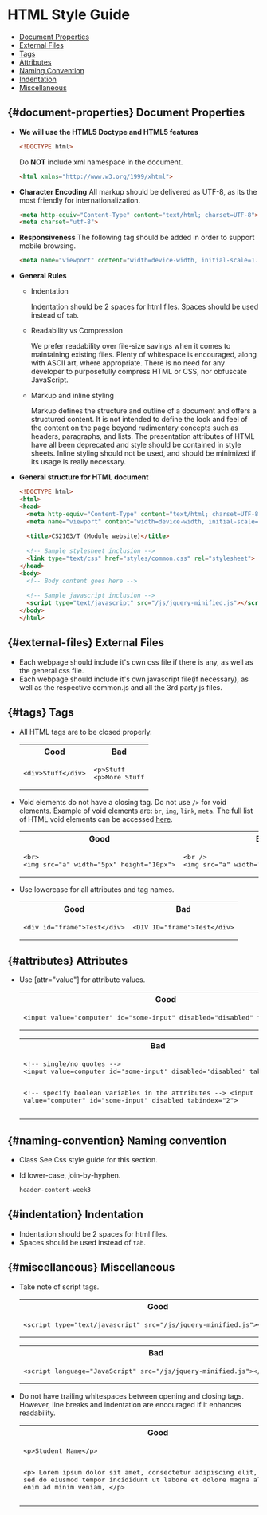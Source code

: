 # HTML Style Guide

- <a href="#document-properties">Document Properties</a>
- <a href="#external-files">External Files</a>
- <a href="#tags">Tags</a>
- <a href="#attributes">Attributes</a>
- <a href="#naming-convention">Naming Convention</a>
- <a href="#indentation">Indentation</a>
- <a href="#miscellaneous">Miscellaneous</a>

## {#document-properties} Document Properties
- __We will use the HTML5 Doctype and HTML5 features__
  ```html
  <!DOCTYPE html>
  ```

  Do __NOT__ include xml namespace in the document.
  ```html
  <html xmlns="http://www.w3.org/1999/xhtml">
  ```

- __Character Encoding__
  All markup should be delivered as UTF-8, as its the most friendly for internationalization.
  ```html
  <meta http-equiv="Content-Type" content="text/html; charset=UTF-8">
  <meta charset="utf-8">
  ```

- __Responsiveness__
  The following tag should be added in order to support mobile browsing.
  ```html
  <meta name="viewport" content="width=device-width, initial-scale=1.0">
  ```

- __General Rules__
  - Indentation
  
    Indentation should be 2 spaces for html files.
    Spaces should be used instead of `tab`.

  - Readability vs Compression
  
    We prefer readability over file-size savings when it comes to maintaining existing files.
    Plenty of whitespace is encouraged, along with ASCII art, where appropriate.
    There is no need for any developer to purposefully compress HTML or CSS, nor obfuscate JavaScript.

  - Markup and inline styling
  
    Markup defines the structure and outline of a document and offers a structured content.
    It is not intended to define the look and feel of the content on the page beyond rudimentary concepts such as headers, paragraphs, and lists.
    The presentation attributes of HTML have all been deprecated and style should be contained in style sheets.
    Inline styling should not be used, and should be minimized if its usage is really necessary.

- __General structure for HTML document__
  ```html
  <!DOCTYPE html>
  <html>
  <head>
    <meta http-equiv="Content-Type" content="text/html; charset=UTF-8">
    <meta name="viewport" content="width=device-width, initial-scale=1.0">
    
    <title>CS2103/T (Module website)</title>
    
    <!-- Sample stylesheet inclusion -->
    <link type="text/css" href="styles/common.css" rel="stylesheet">
  </head>
  <body>
    <!-- Body content goes here -->
    
    <!-- Sample javascript inclusion -->
    <script type="text/javascript" src="/js/jquery-minified.js"></script>
  </body>
  </html>
  ```

## {#external-files} External Files
- Each webpage should include it's own css file if there is any, as well as the general css file.
- Each webpage should include it's own javascript file(if necessary), as well as the respective common.js and all the 3rd party js files.

## {#tags} Tags
- All HTML tags are to be closed properly.

  <table>
    <tr>
      <th align="center">Good</th>
      <th align="center">Bad</th>
    </tr>
    <tr>
      <td>
        <pre lang="html">
  &lt;div&gt;Stuff&lt;/div&gt;</pre>
      </td>
      <td>
        <pre lang="html">
  &lt;p&gt;Stuff
  &lt;p&gt;More Stuff</pre>
      </td>
    </tr>
  </table>

- Void elements do not have a closing tag. Do not use <code>/></code> for void elements.
  Example of void elements are: `br`, `img`, `link`, `meta`.
  The full list of HTML void elements can be accessed [here](http://www.w3.org/TR/html-markup/syntax.html#void-element).

  <table>
    <tr>
      <th align="center">Good</th>
      <th align="center">Bad</th>
    </tr>
    <tr>
      <td>
        <pre lang="html">
  &lt;br&gt;
  &lt;img src="a" width="5px" height="10px"&gt;</pre>
      </td>
      <td>
        <pre lang="html">
  &lt;br /&gt;
  &lt;img src="a" width="5px" height="10px" /&gt;</pre>
      </td>
    </tr>
  </table>

- Use lowercase for all attributes and tag names.

  <table>
    <tr>
      <th align="center">Good</th>
      <th align="center">Bad</th>
    </tr>
    <tr>
      <td>
        <pre lang="html">
  &lt;div id="frame"&gt;Test&lt;/div&gt;</pre>
      </td>
      <td>
        <pre lang="html">
  &lt;DIV ID="frame"&gt;Test&lt;/div&gt;</pre>
      </td>
    </tr>
  </table>

## {#attributes} Attributes
- Use [attr="value"] for attribute values.

  <table>
    <tr>
      <th align="center">Good</th>
    </tr>
    <tr>
      <td>
        <pre lang="html">
  &lt;input value="computer" id="some-input" disabled="disabled" tabindex="2"&gt;</pre>
      </td>
    </tr>
  </table>
  
  <table>
    <tr>
      <th align="center">Bad</th>
    </tr>
    <tr>
      <td>
        <pre lang="html">
  &lt;!-- single/no quotes --&gt;
  &lt;input value=computer id='some-input' disabled='disabled' tabindex=2&gt;
  
  &lt;!-- specify boolean variables in the attributes --&gt;
  &lt;input value="computer" id="some-input" disabled tabindex="2"&gt;</pre>
      </td>
    </tr>
  </table>

## {#naming-convention} Naming convention
- Class
  See Css style guide for this section.

- Id
  lower-case, join-by-hyphen.

  ```html
  header-content-week3
  ```

## {#indentation} Indentation<a name="indentation"></a>
- Indentation should be 2 spaces for html files.
- Spaces should be used instead of `tab`.

## {#miscellaneous} Miscellaneous
- Take note of script tags.

  <table>
    <tr>
      <th align="center">Good</th>
    </tr>
    <tr>
      <td>
        <pre lang="html">
  &lt;script type="text/javascript" src="/js/jquery-minified.js"&gt;&lt;/script&gt;</pre>
      </td>
    </tr>
  </table>
  
  <table>
    <tr>
      <th align="center">Bad</th>
    </tr>
    <tr>
      <td>
        <pre lang="html">
  &lt;script language="JavaScript" src="/js/jquery-minified.js"&gt;&lt;/script&gt;</pre>
      </td>
    </tr>
  </table>

- Do not have trailing whitespaces between opening and closing tags. However, line breaks and indentation are encouraged if it enhances readability.

  <table>
    <tr>
      <th align="center">Good</th>
      <th align="center">Bad</th>
    </tr>
    <tr>
      <td>
        <pre lang="html">
  &lt;p&gt;Student Name&lt;/p&gt;
  
  &lt;p&gt;
    Lorem ipsum dolor sit amet, consectetur adipiscing elit,
    sed do eiusmod tempor incididunt ut labore
    et dolore magna aliqua. Ut enim ad minim veniam,
  &lt;/p&gt;</pre>
      </td>
      <td>
        <pre lang="html">
  &lt;p&gt; Student Name &lt;/p&gt;</pre>
      </td>
    </tr>
  </table>
